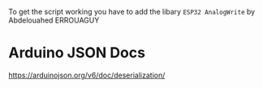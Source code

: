 To get the script working you have to add the libary `ESP32 AnalogWrite` by Abdelouahed ERROUAGUY


# Arduino JSON Docs
https://arduinojson.org/v6/doc/deserialization/